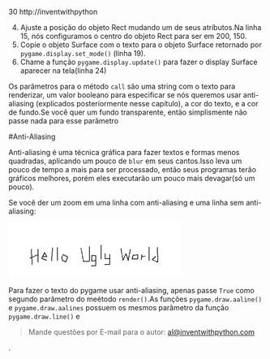30 http://inventwithpython	

4. Ajuste a posição do objeto Rect mudando um de seus atríbutos.Na linha 15, nós configuramos o centro do objeto Rect para ser em 200, 150.
5. Copie o objeto Surface com o texto para o objeto Surface retornado por `pygame.display.set_mode()` (linha 19).
6. Chame  a função `pygame.display.update()` para fazer o display Surface aparecer na tela(linha 24)

Os parâmetros para o método `call` são uma string com o texto para renderizar, um valor booleano para especificar se nós queremos usar anti-aliasing (explicados posteriormente nesse capítulo), a cor do texto, e a cor de fundo.Se você quer um fundo transparente, então simplismente não passe nada para esse parâmetro 


#Anti-Aliasing

Anti-aliasing é uma técnica gráfica para fazer textos e formas menos quadradas, aplicando um pouco de `blur` em seus cantos.Isso leva um pouco de tempo a mais para ser processado, então seus programas terão gráficos melhores, porém eles executarão um pouco mais devagar(só um pouco).

Se você der um zoom em uma linha com anti-aliasing e uma linha sem anti-aliasing:

![](imagens/imagem-29.png)

Para fazer o texto do pygame usar anti-aliasing, apenas passe `True` como segundo parâmetro do meétodo `render()`.As funções `pygame.draw.aaline()` e `pygame.draw.aalines` possuem os mesmos parâmetro da função `pygame.draw.line()` e

> Mande questões por E-mail para o autor: al@inventwithpython.com

.






